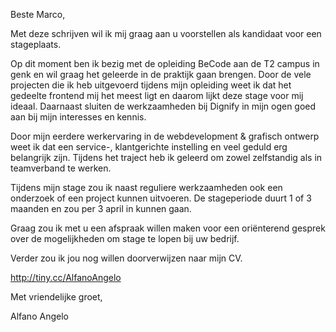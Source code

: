 Beste Marco,

Met deze schrijven wil ik mij graag aan u voorstellen als kandidaat voor een stageplaats.

Op dit moment ben ik bezig met de opleiding BeCode aan de T2 campus in genk en wil graag het geleerde in de praktijk gaan brengen. Door de vele projecten die ik heb uitgevoerd tijdens mijn opleiding weet ik dat het gedeelte frontend mij het meest ligt en daarom lijkt deze stage voor mij ideaal. Daarnaast sluiten de werkzaamheden bij Dignify in mijn ogen goed aan bij mijn interesses en kennis.

Door mijn eerdere werkervaring in de webdevelopment & grafisch ontwerp weet ik dat een service-, klantgerichte instelling en veel geduld erg belangrijk zijn. Tijdens het traject heb ik geleerd om zowel zelfstandig als in teamverband te werken.

Tijdens mijn stage zou ik naast reguliere werkzaamheden ook een onderzoek of een project kunnen uitvoeren. De stageperiode duurt 1 of 3 maanden en zou per 3 april in kunnen gaan.

Graag zou ik met u een afspraak willen maken voor een oriënterend gesprek over de mogelijkheden om stage te lopen bij uw bedrijf.

Verder zou ik jou nog willen doorverwijzen naar mijn CV.

http://tiny.cc/AlfanoAngelo

Met vriendelijke groet,

Alfano Angelo
